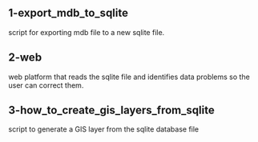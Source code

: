 ## 1-export_mdb_to_sqlite
script for exporting mdb file to a new sqlite file.

## 2-web
web platform that reads the sqlite file and identifies data problems so the
user can correct them.

## 3-how_to_create_gis_layers_from_sqlite
script to generate a GIS layer from the sqlite database file
